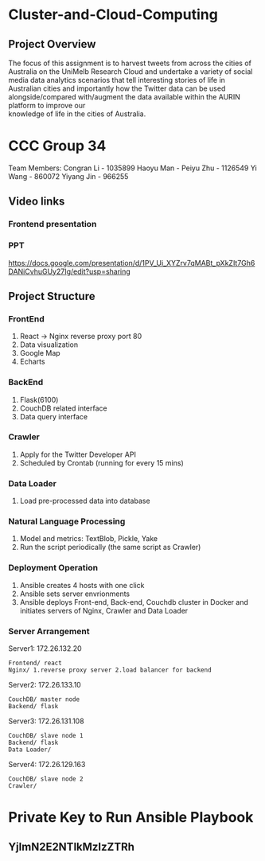 # Cluster-and-Cloud-Computing
## Project Overview

 The focus of this assignment is to	harvest	tweets from	across the cities of Australia on	the UniMelb
Research Cloud	and	undertake	a	variety	of	social	media	data	analytics scenarios	that	tell	interesting
stories	 of	 life	 in	 Australian cities	 and importantly	 how	 the	 Twitter	 data	 can	 be	 used	
alongside/compared	 with/augment the	 data	 available	 within	 the	AURIN	 platform to	 improve	 our	
knowledge	of	life	in	the	cities of	Australia.





# CCC Group 34
Team Members:
Congran Li    - 1035899
Haoyu Man     - 
Peiyu Zhu     - 1126549
Yi Wang       - 860072
Yiyang Jin    - 966255


## Video links


### Frontend presentation


### PPT
https://docs.google.com/presentation/d/1PV_Ui_XYZrv7qMABt_pXkZIt7Gh6DANiCvhuGUy27Ig/edit?usp=sharing


## Project Structure

### FrontEnd 
1. React  -> Nginx reverse proxy port 80
2. Data visualization
3. Google Map
4. Echarts

### BackEnd
1. Flask(6100)
2. CouchDB related interface
3. Data query interface

### Crawler
1. Apply for the Twitter Developer API
2. Scheduled by Crontab (running for every 15 mins)

### Data Loader
1. Load pre-processed data into database

### Natural Language Processing
1. Model and metrics: TextBlob, Pickle, Yake
2. Run the script periodically (the same script as Crawler)

### Deployment Operation 
1. Ansible creates 4 hosts with one click
2. Ansible sets server envrionments 
3. Ansible deploys Front-end, Back-end, Couchdb cluster in Docker and initiates servers of Nginx, Crawler and Data Loader

### Server Arrangement

Server1: 172.26.132.20
    
    Frontend/ react
    Nginx/ 1.reverse proxy server 2.load balancer for backend


Server2: 172.26.133.10
    
    CouchDB/ master node
    Backend/ flask


Server3: 172.26.131.108
    
    CouchDB/ slave node 1
    Backend/ flask
    Data Loader/


Server4: 172.26.129.163
    
    CouchDB/ slave node 2
    Crawler/ 
    
    
# Private Key to Run Ansible Playbook
## YjlmN2E2NTlkMzIzZTRh
